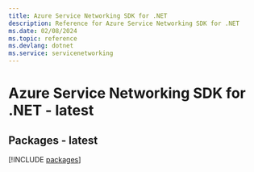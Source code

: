```yaml
---
title: Azure Service Networking SDK for .NET
description: Reference for Azure Service Networking SDK for .NET
ms.date: 02/08/2024
ms.topic: reference
ms.devlang: dotnet
ms.service: servicenetworking
---
```

# Azure Service Networking SDK for .NET - latest
## Packages - latest
[!INCLUDE [packages](service-networking-index.md)]